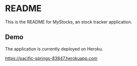 # README

This is the README for MyStocks, an stock tracker application.

## Demo

The application is currently deployed on Heroku.

https://pacific-springs-83847.herokuapp.com
